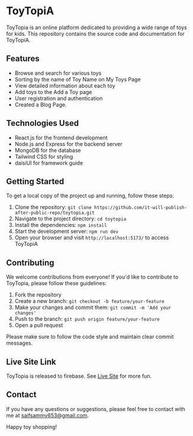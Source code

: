 # ToyTopiA

ToyTopia is an online platform dedicated to providing a wide range of toys for kids. This repository contains the source code and documentation for ToyTopiA.

## Features

- Browse and search for various toys
- Sorting by the name of Toy Name on My Toys Page
- View detailed information about each toy
- Add toys to the Add a Toy page
- User registration and authentication
- Created a Blog Page.

## Technologies Used

- React.js for the frontend development
- Node.js and Express for the backend server
- MongoDB for the database
- Tailwind CSS for styling
- daisiUI for framework guide

## Getting Started

To get a local copy of the project up and running, follow these steps:

1. Clone the repository: `git clone https://github.com/it-will-publish-after-public-repo/toytopia.git`
2. Navigate to the project directory: `cd toytopia`
3. Install the dependencies: `npm install`
4. Start the development server: `npm run dev`
5. Open your browser and visit `http://localhost:5173/` to access ToyTopiA

## Contributing

We welcome contributions from everyone! If you'd like to contribute to ToyTopia, please follow these guidelines:

1. Fork the repository
2. Create a new branch: `git checkout -b feature/your-feature`
3. Make your changes and commit them: `git commit -m 'Add your changes'`
4. Push to the branch: `git push origin feature/your-feature`
5. Open a pull request

Please make sure to follow the code style and maintain clear commit messages.

## Live Site Link

ToyTopia is released to firebase. See [Live Site](https://toytopia-999.web.app/) for more fun.

## Contact

If you have any questions or suggestions, please feel free to contact with me at [saifsammy653@gmail.com](mailto:saifsammy653@gmail.com).

Happy toy shopping!
